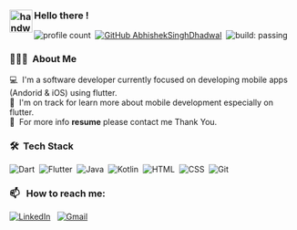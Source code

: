 ### <img alt="handwavegif" src="https://user-images.githubusercontent.com/39513876/112366216-8cfe7400-8cfe-11eb-8116-7d3dbae20e97.gif" width='40' align="left"/> Hello there !
![profile count](https://komarev.com/ghpvc/?username=prafulkorat&color=red)&nbsp;
[![GitHub AbhishekSinghDhadwal](https://img.shields.io/github/followers/prafulkorat?label=follow&style=social)](https://github.com/msyamsularif)&nbsp;
![build: passing](https://img.shields.io/badge/build-passing-success)
### 👨🏻‍💻 &nbsp;About Me

💻 &nbsp;I'm a software developer currently focused on developing mobile apps (Andorid & iOS) using flutter.\
🌱 &nbsp;I'm on track for learn more about mobile development especially on flutter.\
📄 &nbsp;For more info **resume** please contact me Thank You.


### 🛠 &nbsp;Tech Stack

![Dart](https://img.shields.io/badge/-Dart-05122A?style=flat&logo=Dart)&nbsp;
![Flutter](https://img.shields.io/badge/-Flutter-05122A?style=flat&logo=Flutter)&nbsp;
![Java](https://img.shields.io/badge/Java-05122A?logo=openjdk&logoColor=white)&nbsp;
![Kotlin](https://img.shields.io/badge/-Kotlin-05122A?style=flat&logo=Kotlin)&nbsp;
![HTML](https://img.shields.io/badge/-HTML-05122A?style=flat&logo=HTML5)&nbsp;
![CSS](https://img.shields.io/badge/-CSS-05122A?style=flat&logo=CSS3&logoColor=1572B6)&nbsp;
![Git](https://img.shields.io/badge/-Git-05122A?style=flat&logo=git)&nbsp;

### 📫 &nbsp; How to reach me:


<a href="https://www.linkedin.com/in/kp-android/"><img alt="LinkedIn" src="https://img.shields.io/badge/Linkedin%20-%230077B5.svg?&style=flat&logo=linkedin&logoColor=white"/></a> &nbsp;
<a href="mailto:prafulkorat0908@gmail.com"><img alt="Gmail" src="https://img.shields.io/badge/Gmail-D14836?style=flat&logo=gmail&logoColor=white" /></a> &nbsp;

